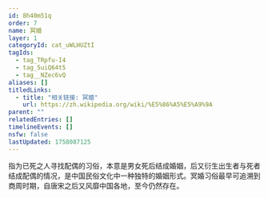 ```yaml
---
id: 8h40m51q
order: 7
name: 冥婚
layer: 1
categoryId: cat_uWLHUZtI
tagIds:
  - tag_TRpfu-I4
  - tag_5uiQ64t5
  - tag__NZec6vQ
aliases: []
titledLinks:
  - title: "相关链接: 冥婚"
    url: https://zh.wikipedia.org/wiki/%E5%86%A5%E5%A9%9A
parent: ""
relatedEntries: []
timelineEvents: []
nsfw: false
lastUpdated: 1758087125
---
```


指为已死之人寻找配偶的习俗，本意是男女死后结成婚姻，后又衍生出生者与死者结成配偶的情况，是中国民俗文化中一种独特的婚姻形式。冥婚习俗最早可追溯到商周时期，自唐宋之后又风靡中国各地，至今仍然存在。